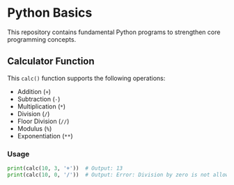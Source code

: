 # Python Basics

This repository contains fundamental Python programs to strengthen core programming concepts.

## Calculator Function

This `calc()` function supports the following operations:
- Addition (`+`)
- Subtraction (`-`)
- Multiplication (`*`)
- Division (`/`)
- Floor Division (`//`)
- Modulus (`%`)
- Exponentiation (`**`)

### Usage
```python
print(calc(10, 3, '+'))  # Output: 13
print(calc(10, 0, '/'))  # Output: Error: Division by zero is not allowed.
